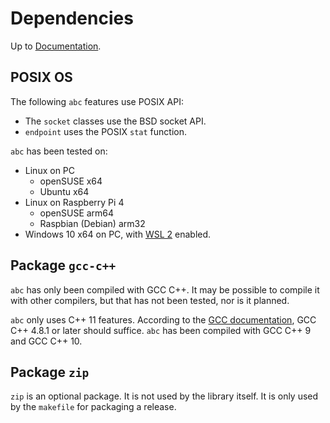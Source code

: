 # Dependencies

Up to [Documentation](../README.md).

## POSIX OS
The following `abc` features use POSIX API:
- The `socket` classes use the BSD socket API.
- `endpoint` uses the POSIX `stat` function.

`abc` has been tested on:
- Linux on PC
  - openSUSE x64
  - Ubuntu x64
- Linux on Raspberry Pi 4
  - openSUSE arm64
  - Raspbian (Debian) arm32
- Windows 10 x64 on PC, with [WSL 2](https://docs.microsoft.com/en-us/windows/wsl/install-win10) enabled.

## Package `gcc-c++`
`abc` has only been compiled with GCC C++.
It may be possible to compile it with other compilers, but that has not been tested, nor is it planned.

`abc` only uses C++ 11 features.
According to the [GCC documentation](https://gcc.gnu.org/projects/cxx-status.html#cxx11), GCC C++ 4.8.1 or later should suffice.
`abc` has been compiled with GCC C++ 9 and GCC C++ 10.

## Package `zip`
`zip` is an optional package.
It is not used by the library itself.
It is only used by the `makefile` for packaging a release.